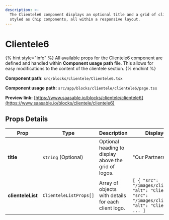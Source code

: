 ```yaml
---
description: >-
  The Clientele6 component displays an optional title and a grid of client logos
  styled as Chip components, all within a responsive layout.
---
```


# Clientele6

{% hint style="info" %}
All available props for the Clientele6 component are defined and handled within **Component usage path** file. This allows for easy modifications to the content of the clientele section.
{% endhint %}

**Component path**: `src/blocks/clientele/Clientele6.tsx`

**Component usage path:**  `src/app/blocks/clientele/clientele6/page.tsx`

**Preview link:** [https://www.saasable.io/blocks/clientele/clientele6](https://www.saasable.io/blocks/clientele/clientele6)

## Props Details

| Prop              | Type                   | Description                                          | Displayed as                                                                                                        |
| ----------------- | ---------------------- | ---------------------------------------------------- | ------------------------------------------------------------------------------------------------------------------- |
| **title**         | `string` (Optional)    | Optional heading to display above the grid of logos. | "Our Partners"                                                                                                      |
| **clienteleList** | `ClienteleListProps[]` | Array of objects with details for each client logo.  | `[ { "src": "/images/client1.png", "alt": "Client 1" }, { "src": "/images/client2.png", "alt": "Client 2" }, ... ]` |
